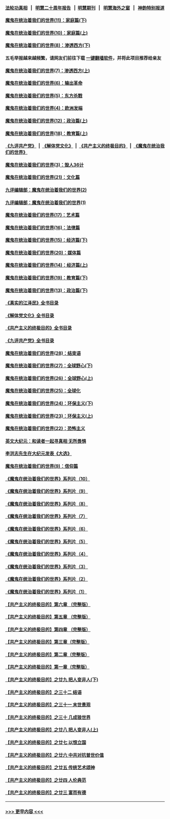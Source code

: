 #### [法轮功真相](https://github.com/gfw-breaker/truth/blob/master/README.md?t=0) &nbsp;&nbsp;|&nbsp;&nbsp; [明慧二十周年报告](https://github.com/gfw-breaker/mh-reports/blob/master/README.md?t=0) &nbsp;&nbsp;|&nbsp;&nbsp;[明慧期刊](https://github.com/gfw-breaker/mh-qikan) &nbsp;&nbsp;|&nbsp;&nbsp; [明慧海外之窗](https://github.com/gfw-breaker/mh-news/blob/master/README.md?t=0) &nbsp;&nbsp;|&nbsp;&nbsp; [神韵特别报道](https://github.com/gfw-breaker/mh-news/blob/master/shenyun.md?t=0)
#### [魔鬼在统治着我们的世界(11)：家庭篇(下)](../pages/nsc422/n10440961.md?t=11252250) 
#### [魔鬼在统治着我们的世界(10)：家庭篇(上)](../pages/nsc422/n10435448.md?t=11252250) 
#### [魔鬼在统治着我们的世界(8)：渗透西方(下)](../pages/nsc422/n10429603.md?t=11252250) 
#### 五毛举报越来越频繁，请网友们前往下载 [一键翻墙软件](https://github.com/gfw-breaker/ssr-accounts)，并将此项目推荐给亲友
#### [魔鬼在统治着我们的世界(7)：渗透西方(上)](../pages/nsc422/n10426013.md?t=11252250) 
#### [魔鬼在统治着我们的世界(6)：输出革命](../pages/nsc422/n10421536.md?t=11252250) 
#### [魔鬼在统治着我们的世界(5)：东方杀戮](../pages/nsc422/n10417707.md?t=11252250) 
#### [魔鬼在统治着我们的世界(4)：欧洲发端](../pages/nsc422/n10414890.md?t=11252250) 
#### [魔鬼在统治着我们的世界(12)：政治篇(上)](../pages/nsc422/n10444576.md?t=11252250) 
#### [魔鬼在统治着我们的世界(18)：教育篇(上)](../pages/nsc422/n10526970.md?t=11252250) 
#### [《九评共产党》](https://github.com/begood0513/9ping.md/blob/master/README.md) &nbsp;|&nbsp; [《解体党文化》](../../../../jtdwh.md/blob/master/README.md)  &nbsp;|&nbsp; [《共产主义的终极目的》](../../../../gczydzjmd.md/blob/master/README.md) &nbsp;|&nbsp; [《魔鬼在统治我们的世界》](../../../../mgztzwmdsj.md/blob/master/README.md) 
#### [魔鬼在统治着我们的世界(3)：毁人36计](../pages/nsc422/n10411583.md?t=11252250) 
#### [魔鬼在统治着我们的世界(21)：文化篇](../pages/nsc422/n10597706.md?t=11252250) 
#### [九评编辑部：魔鬼在统治着我们的世界(2)](../pages/nsc422/n10410036.md?t=11252250) 
#### [九评编辑部：魔鬼在统治着我们的世界(1)](../pages/nsc422/n10406825.md?t=11252250) 
#### [魔鬼在统治着我们的世界(17)：艺术篇](../pages/nsc422/n10499093.md?t=11252250) 
#### [魔鬼在统治着我们的世界(16)：法律篇](../pages/nsc422/n10485969.md?t=11252250) 
#### [魔鬼在统治着我们的世界(15)：经济篇(下)](../pages/nsc422/n10469975.md?t=11252250) 
#### [魔鬼在统治着我们的世界(20)：媒体篇](../pages/nsc422/n10586579.md?t=11252250) 
#### [魔鬼在统治着我们的世界(14)：经济篇(上)](../pages/nsc422/n10457370.md?t=11252250) 
#### [魔鬼在统治着我们的世界(19)：教育篇(下)](../pages/nsc422/n10564808.md?t=11252250) 
#### [魔鬼在统治着我们的世界(13)：政治篇(下)](../pages/nsc422/n10448270.md?t=11252250) 
#### [《真实的江泽民》全书目录](../pages/nsc422/n13721399.md?t=11252250) 
#### [《解体党文化》全书目录](../pages/nsc422/n13721157.md?t=11252250) 
#### [《共产主义的终极目的》全书目录](../pages/nsc422/n13721048.md?t=11252250) 
#### [《九评共产党》全书目录](../pages/nsc422/n13708085.md?t=11252250) 
#### [魔鬼在统治着我们的世界(28)：结束语](../pages/nsc422/n10936246.md?t=11252250) 
#### [魔鬼在统治着我们的世界(27)：全球野心(下)](../pages/nsc422/n10928319.md?t=11252250) 
#### [魔鬼在统治着我们的世界(26)：全球野心(上)](../pages/nsc422/n10900318.md?t=11252250) 
#### [魔鬼在统治着我们的世界(25)：全球化](../pages/nsc422/n10788205.md?t=11252250) 
#### [魔鬼在统治着我们的世界(24)：环保主义(下)](../pages/nsc422/n10695307.md?t=11252250) 
#### [魔鬼在统治着我们的世界(23)：环保主义(上)](../pages/nsc422/n10688613.md?t=11252250) 
#### [魔鬼在统治着我们的世界(22)：恐怖主义](../pages/nsc422/n10614727.md?t=11252250) 
#### [英文大纪元：和读者一起寻真相 无所畏惧](../pages/nsc422/n12542027.md?t=11252250) 
#### [李洪志先生在大纪元发表《大选》](../pages/nsc422/n12534746.md?t=11252250) 
#### [魔鬼在统治着我们的世界(9)：信仰篇](../pages/nsc422/n10432159.md?t=11252250) 
#### [《魔鬼在统治着我们的世界》系列片（10）](../pages/nsc422/n12292670.md?t=11252250) 
#### [《魔鬼在统治着我们的世界》系列片（9）](../pages/nsc422/n12290859.md?t=11252250) 
#### [《魔鬼在统治着我们的世界》系列片（8）](../pages/nsc422/n12287445.md?t=11252250) 
#### [《魔鬼在统治着我们的世界》系列片（7）](../pages/nsc422/n12283425.md?t=11252250) 
#### [《魔鬼在统治着我们的世界》系列片（6）](../pages/nsc422/n12282314.md?t=11252250) 
#### [《魔鬼在统治着我们的世界》系列片（5）](../pages/nsc422/n12281419.md?t=11252250) 
#### [《魔鬼在统治着我们的世界》系列片（4）](../pages/nsc422/n12274024.md?t=11252250) 
#### [《魔鬼在统治着我们的世界》系列片（3）](../pages/nsc422/n12271322.md?t=11252250) 
#### [《魔鬼在统治着我们的世界》系列片（2）](../pages/nsc422/n12269049.md?t=11252250) 
#### [《魔鬼在统治着我们的世界》系列片（1）](../pages/nsc422/n12267575.md?t=11252250) 
#### [【共产主义的终极目的】第六章 （完整版）](../pages/nsc422/n11428913.md?t=11252250) 
#### [【共产主义的终极目的】第五章 （完整版）](../pages/nsc422/n11428912.md?t=11252250) 
#### [【共产主义的终极目的】第四章 （完整版）](../pages/nsc422/n11428907.md?t=11252250) 
#### [【共产主义的终极目的】第三章（完整版）](../pages/nsc422/n11428848.md?t=11252250) 
#### [【共产主义的终极目的】第二章（完整版）](../pages/nsc422/n11428831.md?t=11252250) 
#### [【共产主义的终极目的】第一章（完整版）](../pages/nsc422/n11417651.md?t=11252250) 
#### [【共产主义的终极目的】之廿九 把人变非人(下)](../pages/nsc422/n11344140.md?t=11252250) 
#### [【共产主义的终极目的】之三十二 结语](../pages/nsc422/n11360535.md?t=11252250) 
#### [【共产主义的终极目的】之三十一 末世景观](../pages/nsc422/n11351129.md?t=11252250) 
#### [【共产主义的终极目的】之三十 几成狼世界](../pages/nsc422/n11348280.md?t=11252250) 
#### [【共产主义的终极目的】之廿八 把人变非人(上)](../pages/nsc422/n11340492.md?t=11252250) 
#### [【共产主义的终极目的】之廿七 以恨立国](../pages/nsc422/n11336944.md?t=11252250) 
#### [【共产主义的终极目的】之廿六 中共对抗普世价值](../pages/nsc422/n11324785.md?t=11252250) 
#### [【共产主义的终极目的】之廿五 传统艺术颂神](../pages/nsc422/n11296396.md?t=11252250) 
#### [【共产主义的终极目的】之廿四 人伦典范](../pages/nsc422/n11296397.md?t=11252250) 
#### [【共产主义的终极目的】之廿三 富而有德](../pages/nsc422/n11283598.md?t=11252250) 

----
#### [ >>> 更早内容 <<< ](../indexes/nsc422-earlier.md)
